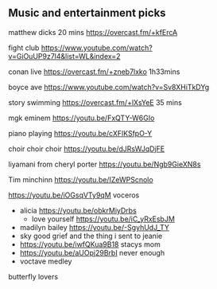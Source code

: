 ## Music and entertainment picks

matthew dicks 20 mins https://overcast.fm/+kfErcA

fight club https://www.youtube.com/watch?v=GiOuUP9z7l4&list=WL&index=2

conan live https://overcast.fm/+zneb7lxko 1h33mins

boyce ave https://www.youtube.com/watch?v=Sv8XHiTkDYg


story swimming https://overcast.fm/+lXsYeE 35 mins

mgk eminem https://youtu.be/FxQTY-W6GIo


piano playing https://youtu.be/cXFlKSfpO-Y

choir choir choir https://youtu.be/dJRsWJqDjFE

liyamani from cheryl porter https://youtu.be/Ngb9GieXN8s 

Tim minchinn https://youtu.be/IZeWPScnolo

https://youtu.be/iOGsqVTy9qM voceros

- alicia https://youtu.be/obkrMiyDrbs
	- love yourself https://youtu.be/iC_yRxEsbJM
- madilyn bailey https://youtu.be/-SgyhUdJ_TY
- sky good grief and the thing i sent to jeanie 
- https://youtu.be/iwfQKua9B18 stacys mom
- https://youtu.be/aUOpj29BrbI never enough
- voctave medley

butterfly lovers